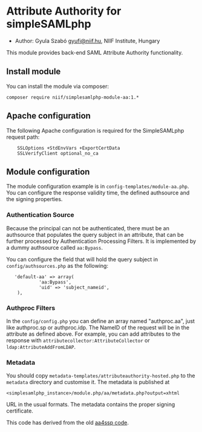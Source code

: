 # Attribute Authority for simpleSAMLphp

* Author: Gyula Szabó <gyufi@niif.hu>, NIIF Institute, Hungary

This module provides back-end SAML Attribute Authority functionality.

## Install module
You can install the module via composer:

    composer require niif/simplesamlphp-module-aa:1.* 

## Apache configuration
The following Apache configuration is required for the SimpleSAMLphp request path:

        SSLOptions +StdEnvVars +ExportCertData
        SSLVerifyClient optional_no_ca
       
## Module configuration 
The module configuration example is in `config-templates/module-aa.php`. You can configure the response validity time, the defined authsource and the signing properties.

### Authentication Source
Because the principal can not be authenticated, there must be an authsource that populates the query subject in an attribute, that can be further processed by Authentication Processing Filters. It is implemented by a dummy authsource called `aa:Bypass`. 

You can configure the field that will hold the query subject in `config/authsources.php` as the following:

       'default-aa' => array(
                'aa:Bypass',
                'uid' => 'subject_nameid',
        ),


### Authproc Filters
In the `config/config.php` you can define an array named "authproc.aa", just like authproc.sp or authproc.idp. The NameID of the request will be in the attribute as defined above. For example, you can add attributes to the response with `attributecollector:AttributeCollector` or `ldap:AttributeAddFromLDAP`.

### Metadata
You should copy `metadata-templates/attributeauthority-hosted.php` to the `metadata` directory and customise it. The metadata is published at

    <simplesamlphp_instance>/module.php/aa/metadata.php?output=xhtml

URL in the usual formats. The metadata contains the proper signing certificate.

This code has derived from the old [aa4ssp code](https://code.google.com/p/aa4ssp).
